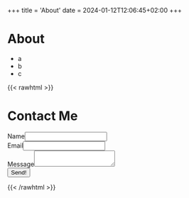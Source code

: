 +++
title = 'About'
date = 2024-01-12T12:06:45+02:00
+++

# About

- a
- b
- c

<!-- prettier-ignore-start -->

{{< rawhtml >}}

  <h1>Contact Me</h1>
    <form data-static-form-name="contact">
      <div>
        <label>Name<input type="text" name="name" /></label>
      </div>
      <div>
        <label>Email<input type="email" name="email" /></label>
      </div>
      <div>
        <label>Message<textarea name="message"></textarea></label>
      </div>
      <button type="submit">Send!</button>
    </form>
{{< /rawhtml >}}
<!-- prettier-ignore-end -->

